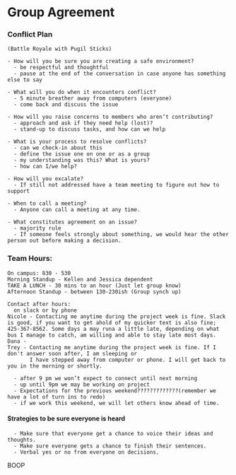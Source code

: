 # Group Agreement

### Conflict Plan
    (Battle Royale with Pugil Sticks)

    - How will you be sure you are creating a safe environment?
      - be respectful and thoughtful
      - pause at the end of the conversation in case anyone has something else to say

    - What will you do when it encounters conflict?
      - 5 minute breather away from computers (everyone)
      - come back and discuss the issue

    - How will you raise concerns to members who aren’t contributing?
      - approach and ask if they need help (lost)?
      - stand-up to discuss tasks, and how can we help

    - What is your process to resolve conflicts?
      - can we check-in about this
      - define the issue one on one or as a group
      - my understanding was this? What is yours?
      - how can I/we help?

    - How will you excalate?
      - If still not addressed have a team meeting to figure out how to support

    - When to call a meeting?
      - Anyone can call a meeting at any time.

    - What constitutes agreement on an issue?
      - majority rule
      - If someone feels strongly about something, we would hear the other person out before making a decision.


### Team Hours: 

    On campus: 830 - 530
    Morning Standup - Kellen and Jessica dependent 
    TAKE A LUNCH - 30 mins to an hour (Just let group know) 
    Afternoon Standup - between 130-230ish (Group synch up)

    Contact after hours: 
      on slack or by phone
    Nicole - Contacting me anytime during the project week is fine. Slack is good, if you want to get ahold of my quicker text is also fine; 425-367-8562. Some days a may runa a little late, depending on what bus I manage to catch, am willing and able to stay late most days.
    Dana - 
    Trey - Contacting me anytime during the project week is fine. If I don't answer soon after, I am sleeping or 
           I have stepped away from computer or phone. I will get back to you in the morning or shortly.

      - after 9 pm we won’t expect to connect until next morning
      - up until 9pm we may be working on project
      - Expectations for the previous weekend?????????????(remember we have a lot of turn ins to redo)
      - if we work this weekend, we will let others know ahead of time.

#### Strategies to be sure everyone is heard

      - Make sure that everyone get a chance to voice their ideas and thoughts.
      - Make sure everyone gets a chance to finish their sentences.
      - Verbal yes or no from everyone on decisions.
      
      
BOOP
